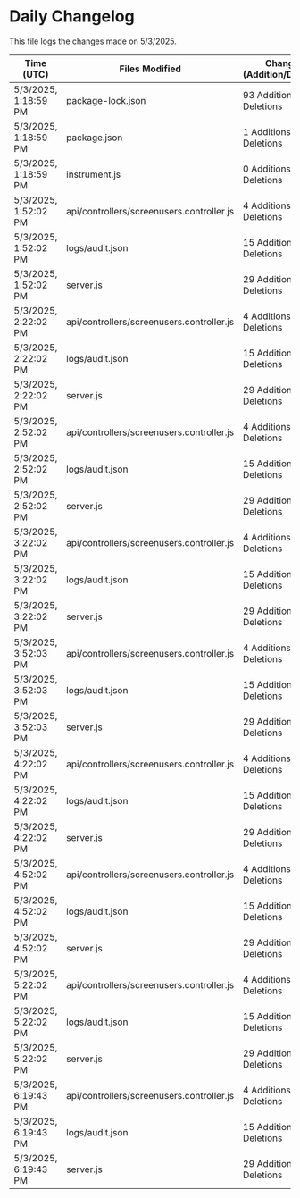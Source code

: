 # Daily Changelog

This file logs the changes made on 5/3/2025.

| Time (UTC)             | Files Modified                    | Changes (Addition/Deletion) |
|------------------------|-----------------------------------|-----------------------------|
| 5/3/2025, 1:18:59 PM | package-lock.json | 93 Additions & 0 Deletions |
| 5/3/2025, 1:18:59 PM | package.json | 1 Additions & 0 Deletions |
| 5/3/2025, 1:18:59 PM | instrument.js | 0 Additions & 0 Deletions |
| 5/3/2025, 1:52:02 PM | api/controllers/screenusers.controller.js | 4 Additions & 4 Deletions|
| 5/3/2025, 1:52:02 PM | logs/audit.json | 15 Additions & 15 Deletions|
| 5/3/2025, 1:52:02 PM | server.js | 29 Additions & 28 Deletions|
| 5/3/2025, 2:22:02 PM | api/controllers/screenusers.controller.js | 4 Additions & 4 Deletions|
| 5/3/2025, 2:22:02 PM | logs/audit.json | 15 Additions & 15 Deletions|
| 5/3/2025, 2:22:02 PM | server.js | 29 Additions & 28 Deletions|
| 5/3/2025, 2:52:02 PM | api/controllers/screenusers.controller.js | 4 Additions & 4 Deletions|
| 5/3/2025, 2:52:02 PM | logs/audit.json | 15 Additions & 15 Deletions|
| 5/3/2025, 2:52:02 PM | server.js | 29 Additions & 28 Deletions|
| 5/3/2025, 3:22:02 PM | api/controllers/screenusers.controller.js | 4 Additions & 4 Deletions|
| 5/3/2025, 3:22:02 PM | logs/audit.json | 15 Additions & 15 Deletions|
| 5/3/2025, 3:22:02 PM | server.js | 29 Additions & 28 Deletions|
| 5/3/2025, 3:52:03 PM | api/controllers/screenusers.controller.js | 4 Additions & 4 Deletions|
| 5/3/2025, 3:52:03 PM | logs/audit.json | 15 Additions & 15 Deletions|
| 5/3/2025, 3:52:03 PM | server.js | 29 Additions & 28 Deletions|
| 5/3/2025, 4:22:02 PM | api/controllers/screenusers.controller.js | 4 Additions & 4 Deletions|
| 5/3/2025, 4:22:02 PM | logs/audit.json | 15 Additions & 15 Deletions|
| 5/3/2025, 4:22:02 PM | server.js | 29 Additions & 28 Deletions|
| 5/3/2025, 4:52:02 PM | api/controllers/screenusers.controller.js | 4 Additions & 4 Deletions|
| 5/3/2025, 4:52:02 PM | logs/audit.json | 15 Additions & 15 Deletions|
| 5/3/2025, 4:52:02 PM | server.js | 29 Additions & 28 Deletions|
| 5/3/2025, 5:22:02 PM | api/controllers/screenusers.controller.js | 4 Additions & 4 Deletions|
| 5/3/2025, 5:22:02 PM | logs/audit.json | 15 Additions & 15 Deletions|
| 5/3/2025, 5:22:02 PM | server.js | 29 Additions & 28 Deletions|
| 5/3/2025, 6:19:43 PM | api/controllers/screenusers.controller.js | 4 Additions & 4 Deletions|
| 5/3/2025, 6:19:43 PM | logs/audit.json | 15 Additions & 15 Deletions|
| 5/3/2025, 6:19:43 PM | server.js | 29 Additions & 28 Deletions|
